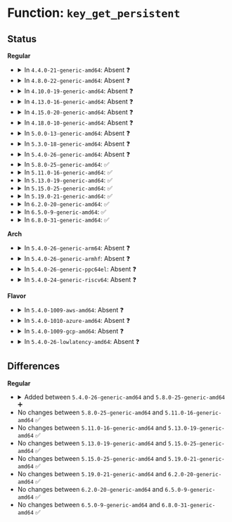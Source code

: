 # Function: <code>key_get_persistent</code>

## Status
<b>Regular</b>
<ul>
<li>
<details>
<summary>In <code>4.4.0-21-generic-amd64</code>: Absent ❓</summary>

```json
{
  "name": "key_get_persistent",
  "collision_type": "Unique Static",
  "inline_type": "Full",
  "funcs": [
    {
      "addr": 18446744071582212812,
      "name": "key_get_persistent",
      "external": false,
      "loc": "security/keys/persistent.c:75",
      "file": "security/keys/persistent.c",
      "inline": "not declared, inlined",
      "caller_inline": [
        "security/keys/persistent.c:keyctl_get_persistent"
      ],
      "caller_func": []
    }
  ],
  "symbols": []
}
```
</details>
</li>
<li>
<details>
<summary>In <code>4.8.0-22-generic-amd64</code>: Absent ❓</summary>

```json
{
  "name": "key_get_persistent",
  "collision_type": "Unique Static",
  "inline_type": "Full",
  "funcs": [
    {
      "addr": 18446744071582429855,
      "name": "key_get_persistent",
      "external": false,
      "loc": "security/keys/persistent.c:75",
      "file": "security/keys/persistent.c",
      "inline": "not declared, inlined",
      "caller_inline": [
        "security/keys/persistent.c:keyctl_get_persistent"
      ],
      "caller_func": []
    }
  ],
  "symbols": []
}
```
</details>
</li>
<li>
<details>
<summary>In <code>4.10.0-19-generic-amd64</code>: Absent ❓</summary>

```json
{
  "name": "key_get_persistent",
  "collision_type": "Unique Static",
  "inline_type": "Full",
  "funcs": [
    {
      "addr": 18446744071582522031,
      "name": "key_get_persistent",
      "external": false,
      "loc": "security/keys/persistent.c:75",
      "file": "security/keys/persistent.c",
      "inline": "not declared, inlined",
      "caller_inline": [
        "security/keys/persistent.c:keyctl_get_persistent"
      ],
      "caller_func": []
    }
  ],
  "symbols": []
}
```
</details>
</li>
<li>
<details>
<summary>In <code>4.13.0-16-generic-amd64</code>: Absent ❓</summary>

```json
{
  "name": "key_get_persistent",
  "collision_type": "Unique Static",
  "inline_type": "Full",
  "funcs": [
    {
      "addr": 18446744071582603754,
      "name": "key_get_persistent",
      "external": false,
      "loc": "security/keys/persistent.c:77",
      "file": "security/keys/persistent.c",
      "inline": "not declared, inlined",
      "caller_inline": [
        "security/keys/persistent.c:keyctl_get_persistent"
      ],
      "caller_func": []
    }
  ],
  "symbols": []
}
```
</details>
</li>
<li>
<details>
<summary>In <code>4.15.0-20-generic-amd64</code>: Absent ❓</summary>

```json
{
  "name": "key_get_persistent",
  "collision_type": "Unique Static",
  "inline_type": "Full",
  "funcs": [
    {
      "addr": 18446744071582757226,
      "name": "key_get_persistent",
      "external": false,
      "loc": "security/keys/persistent.c:77",
      "file": "security/keys/persistent.c",
      "inline": "not declared, inlined",
      "caller_inline": [
        "security/keys/persistent.c:keyctl_get_persistent"
      ],
      "caller_func": []
    }
  ],
  "symbols": []
}
```
</details>
</li>
<li>
<details>
<summary>In <code>4.18.0-10-generic-amd64</code>: Absent ❓</summary>

```json
{
  "name": "key_get_persistent",
  "collision_type": "Unique Static",
  "inline_type": "Full",
  "funcs": [
    {
      "addr": 18446744071582957386,
      "name": "key_get_persistent",
      "external": false,
      "loc": "security/keys/persistent.c:77",
      "file": "security/keys/persistent.c",
      "inline": "not declared, inlined",
      "caller_inline": [
        "security/keys/persistent.c:keyctl_get_persistent"
      ],
      "caller_func": []
    }
  ],
  "symbols": []
}
```
</details>
</li>
<li>
<details>
<summary>In <code>5.0.0-13-generic-amd64</code>: Absent ❓</summary>

```json
{
  "name": "key_get_persistent",
  "collision_type": "Unique Static",
  "inline_type": "Full",
  "funcs": [
    {
      "addr": 18446744071583066954,
      "name": "key_get_persistent",
      "external": false,
      "loc": "security/keys/persistent.c:77",
      "file": "security/keys/persistent.c",
      "inline": "not declared, inlined",
      "caller_inline": [
        "security/keys/persistent.c:keyctl_get_persistent"
      ],
      "caller_func": []
    }
  ],
  "symbols": []
}
```
</details>
</li>
<li>
<details>
<summary>In <code>5.3.0-18-generic-amd64</code>: Absent ❓</summary>

```json
{
  "name": "key_get_persistent",
  "collision_type": "Unique Static",
  "inline_type": "Full",
  "funcs": [
    {
      "addr": 18446744071583251658,
      "name": "key_get_persistent",
      "external": false,
      "loc": "security/keys/persistent.c:73",
      "file": "security/keys/persistent.c",
      "inline": "not declared, inlined",
      "caller_inline": [
        "security/keys/persistent.c:keyctl_get_persistent"
      ],
      "caller_func": []
    }
  ],
  "symbols": []
}
```
</details>
</li>
<li>
<details>
<summary>In <code>5.4.0-26-generic-amd64</code>: Absent ❓</summary>

```json
{
  "name": "key_get_persistent",
  "collision_type": "Unique Static",
  "inline_type": "Full",
  "funcs": [
    {
      "addr": 18446744071583357498,
      "name": "key_get_persistent",
      "external": false,
      "loc": "security/keys/persistent.c:73",
      "file": "security/keys/persistent.c",
      "inline": "not declared, inlined",
      "caller_inline": [
        "security/keys/persistent.c:keyctl_get_persistent"
      ],
      "caller_func": []
    }
  ],
  "symbols": []
}
```
</details>
</li>
<li>
<details>
<summary>In <code>5.8.0-25-generic-amd64</code>: ✅</summary>

```c
long int key_get_persistent(struct user_namespace * ns, kuid_t uid, key_ref_t dest_ref)
```

```json
{
  "name": "key_get_persistent",
  "collision_type": "Unique Static",
  "inline_type": "No",
  "funcs": [
    {
      "addr": 18446744071583692944,
      "name": "key_get_persistent",
      "external": false,
      "loc": "security/keys/persistent.c:73",
      "file": "security/keys/persistent.c",
      "inline": "seen, unknown",
      "caller_inline": [],
      "caller_func": [
        "security/keys/persistent.c:keyctl_get_persistent"
      ]
    }
  ],
  "symbols": [
    {
      "addr": 18446744071583692944,
      "name": "key_get_persistent",
      "section": ".text",
      "bind": "STB_LOCAL",
      "size": 581
    }
  ]
}
```
</details>
</li>
<li>
<details>
<summary>In <code>5.11.0-16-generic-amd64</code>: ✅</summary>

```c
long int key_get_persistent(struct user_namespace * ns, kuid_t uid, key_ref_t dest_ref)
```

```json
{
  "name": "key_get_persistent",
  "collision_type": "Unique Static",
  "inline_type": "No",
  "funcs": [
    {
      "addr": 18446744071583814336,
      "name": "key_get_persistent",
      "external": false,
      "loc": "security/keys/persistent.c:73",
      "file": "security/keys/persistent.c",
      "inline": "seen, unknown",
      "caller_inline": [],
      "caller_func": [
        "security/keys/persistent.c:keyctl_get_persistent"
      ]
    }
  ],
  "symbols": [
    {
      "addr": 18446744071583814336,
      "name": "key_get_persistent",
      "section": ".text",
      "bind": "STB_LOCAL",
      "size": 581
    }
  ]
}
```
</details>
</li>
<li>
<details>
<summary>In <code>5.13.0-19-generic-amd64</code>: ✅</summary>

```c
long int key_get_persistent(struct user_namespace * ns, kuid_t uid, key_ref_t dest_ref)
```

```json
{
  "name": "key_get_persistent",
  "collision_type": "Unique Static",
  "inline_type": "No",
  "funcs": [
    {
      "addr": 18446744071583838512,
      "name": "key_get_persistent",
      "external": false,
      "loc": "security/keys/persistent.c:73",
      "file": "security/keys/persistent.c",
      "inline": "seen, unknown",
      "caller_inline": [],
      "caller_func": [
        "security/keys/persistent.c:keyctl_get_persistent"
      ]
    }
  ],
  "symbols": [
    {
      "addr": 18446744071583838512,
      "name": "key_get_persistent",
      "section": ".text",
      "bind": "STB_LOCAL",
      "size": 577
    }
  ]
}
```
</details>
</li>
<li>
<details>
<summary>In <code>5.15.0-25-generic-amd64</code>: ✅</summary>

```c
long int key_get_persistent(struct user_namespace * ns, kuid_t uid, key_ref_t dest_ref)
```

```json
{
  "name": "key_get_persistent",
  "collision_type": "Unique Static",
  "inline_type": "No",
  "funcs": [
    {
      "addr": 18446744071584201504,
      "name": "key_get_persistent",
      "external": false,
      "loc": "security/keys/persistent.c:73",
      "file": "security/keys/persistent.c",
      "inline": "seen, unknown",
      "caller_inline": [],
      "caller_func": [
        "security/keys/persistent.c:keyctl_get_persistent"
      ]
    }
  ],
  "symbols": [
    {
      "addr": 18446744071584201504,
      "name": "key_get_persistent",
      "section": ".text",
      "bind": "STB_LOCAL",
      "size": 577
    }
  ]
}
```
</details>
</li>
<li>
<details>
<summary>In <code>5.19.0-21-generic-amd64</code>: ✅</summary>

```c
long int key_get_persistent(struct user_namespace * ns, kuid_t uid, key_ref_t dest_ref)
```

```json
{
  "name": "key_get_persistent",
  "collision_type": "Unique Static",
  "inline_type": "No",
  "funcs": [
    {
      "addr": 18446744071584804176,
      "name": "key_get_persistent",
      "external": false,
      "loc": "security/keys/persistent.c:73",
      "file": "security/keys/persistent.c",
      "inline": "seen, unknown",
      "caller_inline": [],
      "caller_func": [
        "security/keys/persistent.c:keyctl_get_persistent"
      ]
    }
  ],
  "symbols": [
    {
      "addr": 18446744071584804176,
      "name": "key_get_persistent",
      "section": ".text",
      "bind": "STB_LOCAL",
      "size": 630
    }
  ]
}
```
</details>
</li>
<li>
<details>
<summary>In <code>6.2.0-20-generic-amd64</code>: ✅</summary>

```c
long int key_get_persistent(struct user_namespace * ns, kuid_t uid, key_ref_t dest_ref)
```

```json
{
  "name": "key_get_persistent",
  "collision_type": "Unique Static",
  "inline_type": "No",
  "funcs": [
    {
      "addr": 18446744071585502480,
      "name": "key_get_persistent",
      "external": false,
      "loc": "security/keys/persistent.c:73",
      "file": "security/keys/persistent.c",
      "inline": "seen, unknown",
      "caller_inline": [],
      "caller_func": [
        "security/keys/persistent.c:keyctl_get_persistent"
      ]
    }
  ],
  "symbols": [
    {
      "addr": 18446744071585502480,
      "name": "key_get_persistent",
      "section": ".text",
      "bind": "STB_LOCAL",
      "size": 630
    }
  ]
}
```
</details>
</li>
<li>
<details>
<summary>In <code>6.5.0-9-generic-amd64</code>: ✅</summary>

```c
long int key_get_persistent(struct user_namespace * ns, kuid_t uid, key_ref_t dest_ref)
```

```json
{
  "name": "key_get_persistent",
  "collision_type": "Unique Static",
  "inline_type": "No",
  "funcs": [
    {
      "addr": 18446744071585734048,
      "name": "key_get_persistent",
      "external": false,
      "loc": "security/keys/persistent.c:73",
      "file": "security/keys/persistent.c",
      "inline": "seen, unknown",
      "caller_inline": [],
      "caller_func": [
        "security/keys/persistent.c:keyctl_get_persistent"
      ]
    }
  ],
  "symbols": [
    {
      "addr": 18446744071585734048,
      "name": "key_get_persistent",
      "section": ".text",
      "bind": "STB_LOCAL",
      "size": 646
    }
  ]
}
```
</details>
</li>
<li>
<details>
<summary>In <code>6.8.0-31-generic-amd64</code>: ✅</summary>

```c
long int key_get_persistent(struct user_namespace * ns, kuid_t uid, key_ref_t dest_ref)
```

```json
{
  "name": "key_get_persistent",
  "collision_type": "Unique Static",
  "inline_type": "No",
  "funcs": [
    {
      "addr": 18446744071585981296,
      "name": "key_get_persistent",
      "external": false,
      "loc": "security/keys/persistent.c:73",
      "file": "security/keys/persistent.c",
      "inline": "seen, unknown",
      "caller_inline": [],
      "caller_func": [
        "security/keys/persistent.c:keyctl_get_persistent"
      ]
    }
  ],
  "symbols": [
    {
      "addr": 18446744071585981296,
      "name": "key_get_persistent",
      "section": ".text",
      "bind": "STB_LOCAL",
      "size": 646
    }
  ]
}
```
</details>
</li>
</ul>
<b>Arch</b>
<ul>
<li>
<details>
<summary>In <code>5.4.0-26-generic-arm64</code>: Absent ❓</summary>

```json
{
  "name": "key_get_persistent",
  "collision_type": "Unique Static",
  "inline_type": "Full",
  "funcs": [
    {
      "addr": 18446603336495102944,
      "name": "key_get_persistent",
      "external": false,
      "loc": "security/keys/persistent.c:73",
      "file": "security/keys/persistent.c",
      "inline": "not declared, inlined",
      "caller_inline": [
        "security/keys/persistent.c:keyctl_get_persistent"
      ],
      "caller_func": []
    }
  ],
  "symbols": []
}
```
</details>
</li>
<li>
<details>
<summary>In <code>5.4.0-26-generic-armhf</code>: Absent ❓</summary>

```json
{
  "name": "key_get_persistent",
  "collision_type": "Unique Static",
  "inline_type": "Full",
  "funcs": [
    {
      "addr": 3228494304,
      "name": "key_get_persistent",
      "external": false,
      "loc": "security/keys/persistent.c:73",
      "file": "security/keys/persistent.c",
      "inline": "not declared, inlined",
      "caller_inline": [
        "security/keys/persistent.c:keyctl_get_persistent"
      ],
      "caller_func": []
    }
  ],
  "symbols": []
}
```
</details>
</li>
<li>
<details>
<summary>In <code>5.4.0-26-generic-ppc64el</code>: Absent ❓</summary>

```json
{
  "name": "key_get_persistent",
  "collision_type": "Unique Static",
  "inline_type": "Full",
  "funcs": [
    {
      "addr": 13835058055289007216,
      "name": "key_get_persistent",
      "external": false,
      "loc": "security/keys/persistent.c:73",
      "file": "security/keys/persistent.c",
      "inline": "not declared, inlined",
      "caller_inline": [
        "security/keys/persistent.c:keyctl_get_persistent"
      ],
      "caller_func": []
    }
  ],
  "symbols": []
}
```
</details>
</li>
<li>
<details>
<summary>In <code>5.4.0-24-generic-riscv64</code>: Absent ❓</summary>

```json
{
  "name": "key_get_persistent",
  "collision_type": "Unique Static",
  "inline_type": "Full",
  "funcs": [
    {
      "addr": 18446743936274361790,
      "name": "key_get_persistent",
      "external": false,
      "loc": "security/keys/persistent.c:73",
      "file": "security/keys/persistent.c",
      "inline": "not declared, inlined",
      "caller_inline": [
        "security/keys/persistent.c:keyctl_get_persistent"
      ],
      "caller_func": []
    }
  ],
  "symbols": []
}
```
</details>
</li>
</ul>
<b>Flavor</b>
<ul>
<li>
<details>
<summary>In <code>5.4.0-1009-aws-amd64</code>: Absent ❓</summary>

```json
{
  "name": "key_get_persistent",
  "collision_type": "Unique Static",
  "inline_type": "Full",
  "funcs": [
    {
      "addr": 18446744071583326234,
      "name": "key_get_persistent",
      "external": false,
      "loc": "security/keys/persistent.c:73",
      "file": "security/keys/persistent.c",
      "inline": "not declared, inlined",
      "caller_inline": [
        "security/keys/persistent.c:keyctl_get_persistent"
      ],
      "caller_func": []
    }
  ],
  "symbols": []
}
```
</details>
</li>
<li>
<details>
<summary>In <code>5.4.0-1010-azure-amd64</code>: Absent ❓</summary>

```json
{
  "name": "key_get_persistent",
  "collision_type": "Unique Static",
  "inline_type": "Full",
  "funcs": [
    {
      "addr": 18446744071583263338,
      "name": "key_get_persistent",
      "external": false,
      "loc": "security/keys/persistent.c:73",
      "file": "security/keys/persistent.c",
      "inline": "not declared, inlined",
      "caller_inline": [
        "security/keys/persistent.c:keyctl_get_persistent"
      ],
      "caller_func": []
    }
  ],
  "symbols": []
}
```
</details>
</li>
<li>
<details>
<summary>In <code>5.4.0-1009-gcp-amd64</code>: Absent ❓</summary>

```json
{
  "name": "key_get_persistent",
  "collision_type": "Unique Static",
  "inline_type": "Full",
  "funcs": [
    {
      "addr": 18446744071583310010,
      "name": "key_get_persistent",
      "external": false,
      "loc": "security/keys/persistent.c:73",
      "file": "security/keys/persistent.c",
      "inline": "not declared, inlined",
      "caller_inline": [
        "security/keys/persistent.c:keyctl_get_persistent"
      ],
      "caller_func": []
    }
  ],
  "symbols": []
}
```
</details>
</li>
<li>
<details>
<summary>In <code>5.4.0-26-lowlatency-amd64</code>: Absent ❓</summary>

```json
{
  "name": "key_get_persistent",
  "collision_type": "Unique Static",
  "inline_type": "Full",
  "funcs": [
    {
      "addr": 18446744071583405034,
      "name": "key_get_persistent",
      "external": false,
      "loc": "security/keys/persistent.c:73",
      "file": "security/keys/persistent.c",
      "inline": "not declared, inlined",
      "caller_inline": [
        "security/keys/persistent.c:keyctl_get_persistent"
      ],
      "caller_func": []
    }
  ],
  "symbols": []
}
```
</details>
</li>
</ul>

## Differences
<b>Regular</b>
<ul>
<li>
<details>
<summary>Added between <code>5.4.0-26-generic-amd64</code> and <code>5.8.0-25-generic-amd64</code> ➕</summary>

```c
long int key_get_persistent(struct user_namespace * ns, kuid_t uid, key_ref_t dest_ref)
```
</details>
</li>
<li>
No changes between <code>5.8.0-25-generic-amd64</code> and <code>5.11.0-16-generic-amd64</code> ✅
</li>
<li>
No changes between <code>5.11.0-16-generic-amd64</code> and <code>5.13.0-19-generic-amd64</code> ✅
</li>
<li>
No changes between <code>5.13.0-19-generic-amd64</code> and <code>5.15.0-25-generic-amd64</code> ✅
</li>
<li>
No changes between <code>5.15.0-25-generic-amd64</code> and <code>5.19.0-21-generic-amd64</code> ✅
</li>
<li>
No changes between <code>5.19.0-21-generic-amd64</code> and <code>6.2.0-20-generic-amd64</code> ✅
</li>
<li>
No changes between <code>6.2.0-20-generic-amd64</code> and <code>6.5.0-9-generic-amd64</code> ✅
</li>
<li>
No changes between <code>6.5.0-9-generic-amd64</code> and <code>6.8.0-31-generic-amd64</code> ✅
</li>
</ul>
